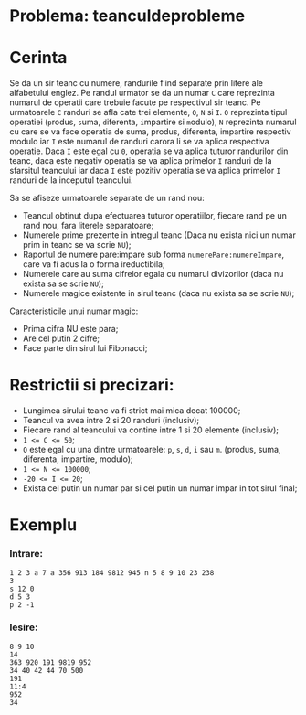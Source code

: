 # Problema: teanculdeprobleme
# Cerinta

Se da un sir teanc cu numere, randurile fiind separate prin litere ale alfabetului englez. Pe randul urmator se da un numar `C` care reprezinta numarul de operatii care trebuie facute pe respectivul sir teanc. Pe urmatoarele `C` randuri se afla cate trei elemente, `O`, `N` si `I`. `O` reprezinta tipul operatiei (`p`rodus, `s`uma, `d`iferenta, `i`mpartire si `m`odulo), `N` reprezinta numarul cu care se va face operatia de suma, produs, diferenta, impartire respectiv modulo iar `I` este numarul de randuri carora li se va aplica respectiva operatie. Daca `I` este egal cu `0`, operatia se va aplica tuturor randurilor din teanc, daca este negativ operatia se va aplica primelor `I` randuri de la sfarsitul teancului iar daca `I` este pozitiv operatia se va aplica primelor `I` randuri de la inceputul teancului.

Sa se afiseze urmatoarele separate de un rand nou:
   - Teancul obtinut dupa efectuarea tuturor operatiilor, fiecare rand pe un rand nou, fara literele separatoare;
   - Numerele prime prezente in intregul teanc (Daca nu exista nici un numar prim in teanc se va scrie `NU`);
   - Raportul de numere pare:impare sub forma `numerePare:numereImpare`, care va fi adus la o forma ireductibila;
   - Numerele care au suma cifrelor egala cu numarul divizorilor (daca nu exista sa se scrie `NU`);
   - Numerele magice existente in sirul teanc (daca nu exista sa se scrie `NU`);

Caracteristicile unui numar magic:
   - Prima cifra NU este para;
   - Are cel putin 2 cifre;
   - Face parte din sirul lui Fibonacci;


# Restrictii si precizari:
 - Lungimea sirului teanc va fi strict mai mica decat 100000;
 - Teancul va avea intre 2 si 20 randuri (inclusiv);
 - Fiecare rand al teancului va contine intre 1 si 20 elemente (inclusiv);
 - `1 <= C <= 50`;
 - `O` este egal cu una dintre urmatoarele: `p`, `s`, `d`, `i` sau `m`. (produs, suma, diferenta, impartire, modulo);
 - `1 <= N <= 100000`;
 - `-20 <= I <= 20`;
 - Exista cel putin un numar par si cel putin un numar impar in tot sirul final;

# Exemplu
### Intrare:
```
1 2 3 a 7 a 356 913 184 9812 945 n 5 8 9 10 23 238
3
s 12 0
d 5 3
p 2 -1
```

### Iesire:
```
8 9 10
14
363 920 191 9819 952
34 40 42 44 70 500
191
11:4
952
34
```
